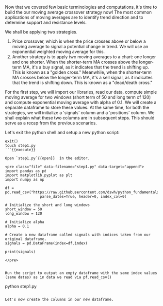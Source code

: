 Now that we covered few basic terminologies and computations, it's time to build the our moving average crossover strategy now! The most common applications of moving averages are to identify trend direction and to determine support and resistance levels. 

We shall be applying two strategies.
1. Price crossover, which is when the price crosses above or below a moving average to signal a potential change in trend. We will use an exponential weighted moving average for this. 
2. Another strategy is to apply two moving averages to a chart: one longer and one shorter. When the shorter-term MA crosses above the longer-term MA, it's a buy signal, as it indicates that the trend is shifting up. This is known as a "golden cross." Meanwhile, when the shorter-term MA crosses below the longer-term MA, it's a sell signal, as it indicates that the trend is shifting down. This is known as a "dead/death cross."

For the first step, we will import our libraries, read our data, compute simple moving average for two windows (short term of 50 and long term of 120) and compute exponential moving average with alpha of 0.1. We will create a separate dataframe to store these values. At the same time, for both the strategies, we will initialize a 'signals' column and a 'positions' column. We shall explain what these two columns are in subsequent steps. This should serve as a recap from the previous scenarios.

Let's exit the python shell and setup a new python script:
```
exit()
touch step1.py
```{{execute}}

Open `step1.py`{{open}}  in the editor.

<pre class="file" data-filename="step1.py" data-target="append">
import pandas as pd
import matplotlib.pyplot as plt
import numpy as np

df =  pd.read_csv("https://raw.githubusercontent.com/dswh/python_fundamentals/master/images/apple_stock_eod_prices.csv",
                parse_dates=True, header=0, index_col=0)

# Initialize the short and long windows
short_window = 50
long_window = 120

# Initialize alpha
alpha = 0.1

# Create a new dataframe called signals with indices taken from our original dataframe.
signals = pd.DataFrame(index=df.index)

print(signals)

</pre>


Run the script to output an empty dataframe with the same index values (same dates) as in data we read via pf.read_csv()

```
python step1.py

```{{execute}}

Let's now create the columns in our new dataframe.
